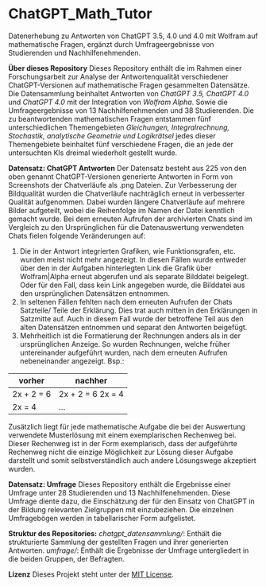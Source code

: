 # ChatGPT_Math_Tutor
Datenerhebung zu Antworten von ChatGPT 3.5, 4.0 und 4.0 mit Wolfram auf mathematische Fragen, ergänzt durch Umfrageergebnisse von Studierenden und Nachhilfenehmenden.

**Über dieses Repository**
Dieses Repository enthält die im Rahmen einer Forschungsarbeit zur Analyse der Antwortenqualität verschiedener ChatGPT-Versionen auf mathematische Fragen gesammelten Datensätze. Die Datensammlung beinhaltet Antworten von *ChatGPT 3.5, ChatGPT 4.0* und *ChatGPT 4.0* mit der Integration von *Wolfram Alpha*. Sowie die Umfrageergebnisse von 13 Nachhilfenehmenden und 38 Studierenden. Die zu beantwortenden mathematischen Fragen entstammen fünf unterschiedlichen Themengebieten *Gleichungen, Integralrechnung, Stochastik, analytische Geometrie und Logikrätsel* jedes dieser Themengebiete beinhaltet fünf verschiedene Fragen, die an jede der untersuchten KIs dreimal wiederholt gestellt wurde.

**Datensatz: ChatGPT Antworten**
Der Datensatz besteht aus 225 von den oben genannt ChatGPT-Versionen generierte Antworten in Form von Screenshots der Chatverläufe als .png Dateien. Zur Verbesserung der Bildqualität wurden die Chatverläufe nachträglich erneut in verbesserter Qualität aufgenommen. Dabei wurden längere Chatverläufe auf mehrere Bilder aufgeteilt, wobei die Reihenfolge im Namen der Datei kenntlich gemacht wurde. Bei dem erneuten Aufrufen der archivierten Chats sind im Vergleich zu den Ursprünglichen für die Datenauswertung verwendeten Chats fielen folgende Veränderungen auf:
1. Die in der Antwort integrierten Grafiken, wie Funktionsgrafen, etc. wurden meist nicht mehr angezeigt. In diesen Fällen wurde entweder über den in der Aufgaben hinterlegten Link die Grafik über Wolfram|Alpha erneut abgerufen und als separate Bilddatei beigelegt. Oder für den Fall, dass kein Link angegeben wurde, die Bilddatei aus den ursprünglichen Datensätzen entnommen.
2. In seltenen Fällen fehlten nach dem erneuten Aufrufen der Chats Satzteile/ Teile der Erklärung. Dies trat auch mitten in den Erklärungen in Satzmitte auf. Auch in diesem Fall wurde der betroffene Teil aus den alten Datensätzen entnommen und separat den Antworten beigefügt.
3. Mehrheitlich ist die Formatierung der Rechnungen anders als in der ursprünglichen Anzeige. So wurden Rechnungen, welche früher untereinander aufgeführt wurden, nach dem erneuten Aufrufen nebeneinander angezeigt.
   Bsp.:
   
| vorher   | nachher                 |
|----------|-------------------------|
| 2x + 2 = 6 | 2x + 2 = 6   2x = 4    |
| 2x = 4    | ...                     |

Zusätzlich liegt für jede mathematische Aufgabe die bei der Auswertung verwendete Musterlösung mit einem exemplarischen Rechenweg bei. Dieser Rechenweg ist in der Form exemplarisch, dass der aufgeführte Rechenweg nicht die einzige Möglichkeit zur Lösung dieser Aufgabe darstellt und somit selbstverständlich auch andere Lösungswege akzeptiert wurden.

**Datensatz: Umfrage**
Dieses Repository enthält die Ergebnisse einer Umfrage unter 28 Studierenden und 13 Nachhilfenehmenden. Diese Umfrage diente dazu, die Einschätzung der für den Einsatz von ChatGPT in der Bildung relevanten Zielgruppen mit einzubeziehen. Die einzelnen Umfragebögen werden in tabellarischer Form aufgelistet.

**Struktur des Repositories:**
*chatgpt_datensammlung/*: Enthält die strukturierte Sammlung der gestellten Fragen und ihrer generierten Antworten.
*umfrage/*: Enthält die Ergebnisse der Umfrage untergliedert in die beiden Gruppen, der Befragten.

**Lizenz**
Dieses Projekt steht unter der [MIT License](LICENSE).
